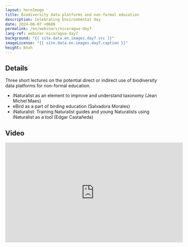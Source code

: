 ```yaml
---
layout: heroImage
title: Biodiversity data platforms and non-formal education
description: Celebrating Environmental day
date: 2024-06-07 +0600
permalink: /en/webinars/nicaragua-day7
lang-ref: webinar-nicaragua-day7
background: "{{ site.data.en.images.day7.src }}"
imageLicense: "{{ site.data.en.images.day7.caption }}"
height: 65vh
---
```


## Details

Three short lectures on the potential direct or indirect use of biodiversity data platforms for non-formal education.

- iNaturalist as an element to improve and understand taxonomy (Jean Michel Maes)
- eBird as a part of birding education (Salvadora Morales)
- iNaturalist: Training Naturalist guides and young Naturalists using iNaturalist as a tool (Edgar Castañeda)

## Video

<iframe width="560" height="315" src="https://www.youtube.com/embed/hxfhDJVILHo?si=Q1IosO42tE6hc0J4" title="YouTube video player" frameborder="0" allow="accelerometer; autoplay; clipboard-write; encrypted-media; gyroscope; picture-in-picture; web-share" referrerpolicy="strict-origin-when-cross-origin" allowfullscreen></iframe>